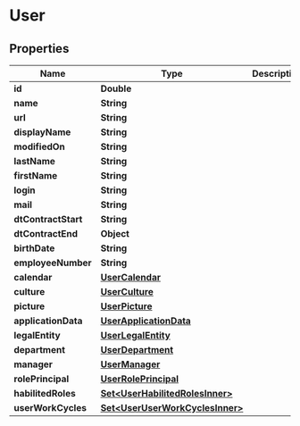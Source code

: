 

# User



## Properties

| Name | Type | Description | Notes |
|------------ | ------------- | ------------- | -------------|
|**id** | **Double** |  |  |
|**name** | **String** |  |  |
|**url** | **String** |  |  |
|**displayName** | **String** |  |  |
|**modifiedOn** | **String** |  |  |
|**lastName** | **String** |  |  |
|**firstName** | **String** |  |  |
|**login** | **String** |  |  |
|**mail** | **String** |  |  |
|**dtContractStart** | **String** |  |  |
|**dtContractEnd** | **Object** |  |  [optional] |
|**birthDate** | **String** |  |  |
|**employeeNumber** | **String** |  |  |
|**calendar** | [**UserCalendar**](UserCalendar.md) |  |  |
|**culture** | [**UserCulture**](UserCulture.md) |  |  |
|**picture** | [**UserPicture**](UserPicture.md) |  |  |
|**applicationData** | [**UserApplicationData**](UserApplicationData.md) |  |  |
|**legalEntity** | [**UserLegalEntity**](UserLegalEntity.md) |  |  |
|**department** | [**UserDepartment**](UserDepartment.md) |  |  |
|**manager** | [**UserManager**](UserManager.md) |  |  |
|**rolePrincipal** | [**UserRolePrincipal**](UserRolePrincipal.md) |  |  |
|**habilitedRoles** | [**Set&lt;UserHabilitedRolesInner&gt;**](UserHabilitedRolesInner.md) |  |  |
|**userWorkCycles** | [**Set&lt;UserUserWorkCyclesInner&gt;**](UserUserWorkCyclesInner.md) |  |  |



